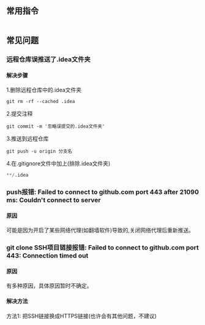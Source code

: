 ## 常用指令
```

```



## 常见问题
### 远程仓库误推送了.idea文件夹
#### 解决步骤
1.删除远程仓库中的.idea文件夹
```shell script
git rm -rf --cached .idea
```
2.提交注释
```shell script
git commit -m '忽略误提交的.idea文件夹'
```
3.推送到远程仓库
```shell script
git push -u origin 分支名
```
4.在.gitignore文件中加上(排除.idea文件夹)
```python
**/.idea
```

### push报错: Failed to connect to github.com port 443 after 21090 ms: Couldn't connect to server
#### 原因
可能是因为开启了某些网络代理(如翻墙软件)导致的,关闭网络代理后重新推送。


### git clone SSH项目链接报错: Failed to connect to github.com port 443: Connection timed out
#### 原因
有多种原因，具体原因暂时不确定。
#### 解决方法
方法1: 把SSH链接换成HTTPS链接(也许会有其他问题，不建议)
